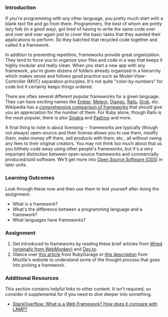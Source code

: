 ### Introduction

If you're programming with any other language, you pretty much start with a blank text file and go from there.  Programmers, the best of whom are pretty lazy folk (in a good way), got tired of having to write the same code over and over and over again just to cover the basic tasks that they wanted their applications to perform.  So they batched that recycled code together and called it a framework.

In addition to preventing repetition, frameworks provide great organization.  They tend to force you to organize your files and code in a way that keeps it highly modular and really clean.  When you start a new app with any framework, you're given dozens of folders already organized in a hierarchy which makes sense and follows good practice such as Model-View-Controller (MVC) separation principles.  It's not quite "color-by-numbers" for code but it certainly keeps things ordered.

There are often several different popular frameworks for a given language.  They can have exciting names like [Ember](http://emberjs.com/), [Meteor](http://www.meteor.com/), [Django](https://www.djangoproject.com/), [Rails](http://rubyonrails.org/), [Grok](http://grok.zope.org/), etc.  Wikipedia has a [comprehensive comparison of frameworks](http://en.wikipedia.org/wiki/Comparison_of_web_application_frameworks) that should give you an appreciation for the number of them.  For Ruby alone, though Rails is the most popular, there is also [Sinatra](http://www.sinatrarb.com/) and [Padrino](http://www.padrinorb.com/) and more.

A final thing to note is about licensing -- frameworks are typically (though not always) open-source and their license allows you to use them, modify them, make money off them, sell products with them, etc., all without owing any fees to their original creators.  You may not think too much about that as you blithely code away using other people's frameworks, but it's a very important distinction between open-source frameworks and commercially produced/sold software.  We'll get more into [Open Source Software (OSS)](https://en.wikipedia.org/wiki/Open-source_software) in later units.

### Learning Outcomes
Look through these now and then use them to test yourself after doing the assignment:

* What is a framework?
* What's the difference between a programming language and a framework?
* What languages have frameworks?

### Assignment

<div class="lesson-content__panel" markdown="1">

  1. Get introduced to frameworks by reading these brief articles from [Wired (originally from WebMonkey)](https://web.archive.org/web/20180402231229/https://www.wired.com/2010/02/get_started_with_web_frameworks/) and [Dev.to](https://dev.to/aspittel/what-is-a-web-framework-and-why-should-i-use-one-38c0).
  2. Glance over [this article](https://rubygarage.org/blog/technology-stack-for-web-development) from RubyGarage or [this description](https://developer.mozilla.org/en-US/docs/Learn/Server-side/First_steps/Web_frameworks) from Mozilla's website to understand some of the thought process that goes into picking a framework.

</div>

### Additional Resources
This section contains helpful links to other content. It isn't required, so consider it supplemental for if you need to dive deeper into something.

* [StackOverflow: What is a Web Framework? How does it compare with LAMP?](http://stackoverflow.com/questions/4507506/what-is-a-web-framework-how-does-it-compare-with-lamp)
